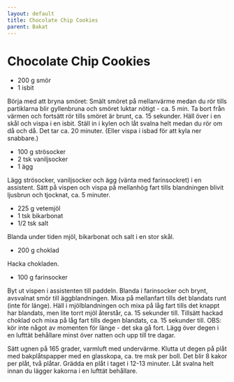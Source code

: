 ```yaml
---
layout: default
title: Chocolate Chip Cookies
parent: Bakat
---
```

Chocolate Chip Cookies
======================

-	200 g smör
-	1 isbit

Börja med att bryna smöret: Smält smöret på mellanvärme medan du rör tills partiklarna blir gyllenbruna och smöret luktar nötigt - ca. 5 min. Ta bort från värmen och fortsätt rör tills smöret är brunt, ca. 15 sekunder. Häll över i en skål och vispa i en isbit. Ställ in i kylen och låt svalna helt medan du rör om då och då. Det tar ca. 20 minuter. (Eller vispa i isbad för att kyla ner snabbare.)

-	100 g strösocker
-	2 tsk vaniljsocker
-	1 ägg

Lägg strösocker, vaniljsocker och ägg (vänta med farinsockret) i en assistent. Sätt på vispen och vispa på mellanhög fart tills blandningen blivit ljusbrun och tjocknat, ca. 5 minuter.

-	225 g vetemjöl
-	1 tsk bikarbonat
-	1/2 tsk salt

Blanda under tiden mjöl, bikarbonat och salt i en stor skål.

-	200 g choklad

Hacka chokladen.

-	100 g farinsocker

Byt ut vispen i assistenten till paddeln. Blanda i farinsocker och brynt, avsvalnat smör till äggblandningen. Mixa på mellanfart tills det blandats runt (inte för länge). Häll i mjölblandningen och mixa på låg fart tills det knappt har blandats, men lite torrt mjöl återstår, ca. 15 sekunder till. Tillsätt hackad choklad och mixa på låg fart tills degen blandats, ca. 15 sekunder till. OBS: kör inte något av momenten för länge - det ska gå fort. Lägg över degen i en lufttät behållare minst över natten och upp till tre dagar.

Sätt ugnen på 165 grader, varmluft med undervärme. Klutta ut degen på plåt med bakplåtspapper med en glasskopa, ca. tre msk per boll. Det blir 8 kakor per plåt, två plåtar. Grädda en plåt i taget i 12-13 minuter. Låt svalna helt innan du lägger kakorna i en lufttät behållare.
